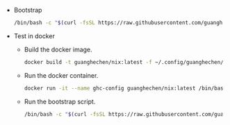 * Bootstrap

  ```bash
  /bin/bash -c "$(curl -fsSL https://raw.githubusercontent.com/guanghechen/config/refs/heads/guanghechen/nix/bootstrap.sh)"
  ```

* Test in docker

  - Build the docker image.

    ```bash
    docker build -t guanghechen/nix:latest -f ~/.config/guanghechen/nix/Dockerfile ~/.config/guanghechen/nix
    ```

  - Run the docker container.

    ```bash
    docker run -it --name ghc-config guanghechen/nix:latest /bin/bash
    ```

  - Run the bootstrap script.

    ```bash
    /bin/bash -c "$(curl -fsSL https://raw.githubusercontent.com/guanghechen/config/refs/heads/guanghechen/nix/bootstrap.sh)"
    ```
